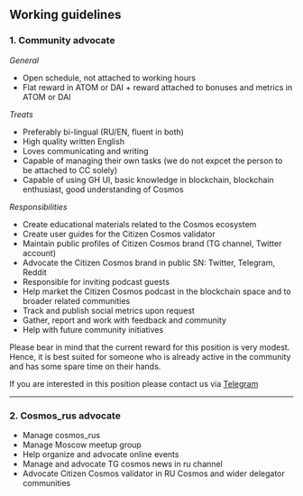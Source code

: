## Working guidelines

### 1. Community advocate
*General*
- Open schedule, not attached to working hours
- Flat reward in ATOM or DAI + reward attached to bonuses and metrics in ATOM or DAI

*Treats*
- Preferably bi-lingual (RU/EN, fluent in both)
- High quality written English
- Loves communicating and writing
- Capable of managing their own tasks (we do not expcet the person to be attached to CC solely)
- Capable of using GH UI, basic knowledge in blockchain, blockchain enthusiast, good understanding of Cosmos

*Responsibilities*
- Create educational materials related to the Cosmos ecosystem
- Create user guides for the Citizen Cosmos validator
- Maintain public profiles of Citizen Cosmos brand (TG channel, Twitter account)
- Advocate the Citizen Cosmos brand in public SN: Twitter, Telegram, Reddit
- Responsible for inviting podcast guests 
- Help market the Citizen Cosmos podcast in the blockchain space and to broader related communities
- Track and publish social metrics upon request
- Gather, report and work with feedback and community
- Help with future community initiatives

Please bear in mind that the current reward for this position is very modest. Hence, it is best suited for someone who is already active in the community and has some spare time on their hands.

If you are interested in this position please contact us via [Telegram](t.me/citizencosmos)

----------------------------------

### 2. Cosmos_rus advocate
- Manage cosmos_rus
- Manage Moscow meetup group
- Help organize and advocate online events
- Manage and advocate TG cosmos news in ru channel
- Advocate Citizen Cosmos validator in RU Cosmos and wider delegator communities

